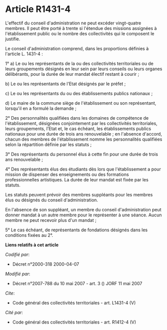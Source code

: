 # Article R1431-4

L'effectif du conseil d'administration ne peut excéder vingt-quatre membres. Il peut être porté à trente si l'étendue des
missions assignées à l'établissement public ou le nombre des collectivités qui le composent le justifie. 

Le conseil d'administration comprend, dans les proportions définies à l'article L. 1431-4 : 

1° a) Le ou les représentants de la ou des collectivités territoriales ou de leurs groupements désignés en leur sein par
leurs conseils ou leurs organes délibérants, pour la durée de leur mandat électif restant à courir ; 

b) Le ou les représentants de l'Etat désignés par le préfet ; 

c) Le ou les représentants du ou des établissements publics nationaux ; 

d) Le maire de la commune siège de l'établissement ou son représentant, lorsqu'il en a formulé la demande ; 

2° Des personnalités qualifiées dans les domaines de compétence de l'établissement, désignées conjointement par les
collectivités territoriales, leurs groupements, l'Etat et, le cas échéant, les établissements publics nationaux pour une
durée de trois ans renouvelable ; en l'absence d'accord, chacun des membres de l'établissement nomme les personnalités
qualifiées selon la répartition définie par les statuts ; 

3° Des représentants du personnel élus à cette fin pour une durée de trois ans renouvelable ; 

4° Des représentants élus des étudiants dès lors que l'établissement a pour mission de dispenser des enseignements ou des
formations professionnelles artistiques. La durée de leur mandat est fixée par les statuts. 

Les statuts peuvent prévoir des membres suppléants pour les membres élus ou désignés du conseil d'administration. 

En l'absence de son suppléant, un membre du conseil d'administration peut donner mandat à un autre membre pour le représenter
à une séance. Aucun membre ne peut recevoir plus d'un mandat ; 

5° Le cas échéant, de représentants de fondations désignés dans les conditions fixées au 2°.

**Liens relatifs à cet article**

_Codifié par_:

  - Décret n°2000-318 2000-04-07

_Modifié par_:

  - Décret n°2007-788 du 10 mai 2007 - art. 3 () JORF 11 mai 2007

_Cite_:

  - Code général des collectivités territoriales - art. L1431-4 (V)

_Cité par_:

  - Code général des collectivités territoriales - art. R1412-4 (V)
